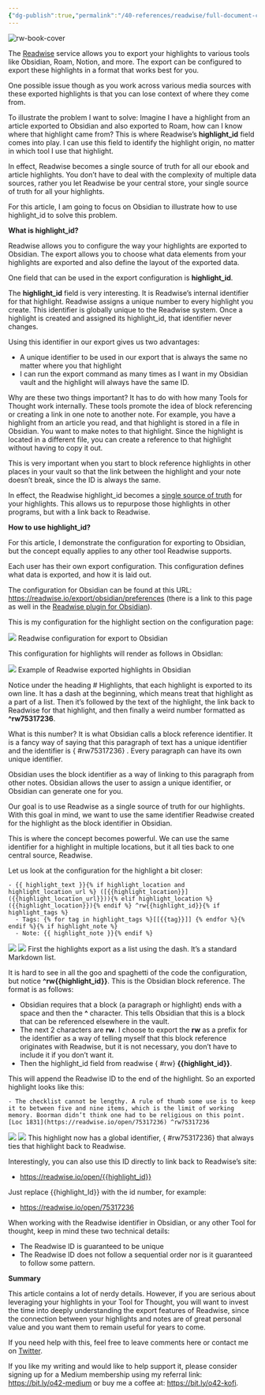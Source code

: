 ```yaml
---
{"dg-publish":true,"permalink":"/40-references/readwise/full-document-contents/using-readwise-s-highlight-id-as-a-single-source-of-truth-in-obsidian/","tags":["rw/articles"]}
---
```


![rw-book-cover](https://miro.medium.com/v2/resize:fit:800/0*HBhv7hIzbYVZv4z-.png)

The [Readwise](https://readwise.io/) service allows you to export your highlights to various tools like Obsidian, Roam, Notion, and more. The export can be configured to export these highlights in a format that works best for you.

One possible issue though as you work across various media sources with these exported highlights is that you can lose context of where they come from.

To illustrate the problem I want to solve: Imagine I have a highlight from an article exported to Obsidian and also exported to Roam, how can I know where that highlight came from? This is where Readwise’s **highlight\_id** field comes into play. I can use this field to identify the highlight origin, no matter in which tool I use that highlight.

In effect, Readwise becomes a single source of truth for all our ebook and article highlights. You don’t have to deal with the complexity of multiple data sources, rather you let Readwise be your central store, your single source of truth for all your highlights.

For this article, I am going to focus on Obsidian to illustrate how to use highlight\_id to solve this problem.

**What is highlight\_id?**

Readwise allows you to configure the way your highlights are exported to Obsidian. The export allows you to choose what data elements from your highlights are exported and also define the layout of the exported data.

One field that can be used in the export configuration is **highlight\_id**.

The **highlight\_id** field is very interesting. It is Readwise’s internal identifier for that highlight. Readwise assigns a unique number to every highlight you create. This identifier is globally unique to the Readwise system. Once a highlight is created and assigned its highlight\_id, that identifier never changes.

Using this identifier in our export gives us two advantages:

* A unique identifier to be used in our export that is always the same no matter where you that highlight
* I can run the export command as many times as I want in my Obsidian vault and the highlight will always have the same ID.

Why are these two things important? It has to do with how many Tools for Thought work internally. These tools promote the idea of block referencing or creating a link in one note to another note. For example, you have a highlight from an article you read, and that highlight is stored in a file in Obsidian. You want to make notes to that highlight. Since the highlight is located in a different file, you can create a reference to that highlight without having to copy it out.

This is very important when you start to block reference highlights in other places in your vault so that the link between the highlight and your note doesn’t break, since the ID is always the same.

In effect, the Readwise highlight\_id becomes a [single source of truth](https://en.wikipedia.org/wiki/Single_source_of_truth) for your highlights. This allows us to repurpose those highlights in other programs, but with a link back to Readwise.

**How to use highlight\_id?**

For this article, I demonstrate the configuration for exporting to Obsidian, but the concept equally applies to any other tool Readwise supports.

Each user has their own export configuration. This configuration defines what data is exported, and how it is laid out.

The configuration for Obsidian can be found at this URL: <https://readwise.io/export/obsidian/preferences> (there is a link to this page as well in the [Readwise plugin for Obsidian](https://github.com/readwiseio/obsidian-readwise)).

This is my configuration for the highlight section on the configuration page:

![](https://miro.medium.com/v2/resize:fit:700/0*HBhv7hIzbYVZv4z-.png)
Readwise configuration for export to Obsidian

This configuration for highlights will render as follows in ObsidIan:

![](https://miro.medium.com/v2/resize:fit:700/0*4hVipgSXBE55VUiO.png)
Example of Readwise exported highlights in Obsidian

Notice under the heading # Highlights, that each highlight is exported to its own line. It has a dash at the beginning, which means treat that highlight as a part of a list. Then it’s followed by the text of the highlight, the link back to Readwise for that highlight, and then finally a weird number formatted as **^rw75317236**.

What is this number? It is what Obsidian calls a block reference identifier. It is a fancy way of saying that this paragraph of text has a unique identifier and the identifier is
{ #rw75317236}
. Every paragraph can have its own unique identifier.

Obsidian uses the block identifier as a way of linking to this paragraph from other notes. Obsidian allows the user to assign a unique identifier, or Obsidian can generate one for you.

Our goal is to use Readwise as a single source of truth for our highlights. With this goal in mind, we want to use the same identifier Readwise created for the highlight as the block identifier in Obsidian.

This is where the concept becomes powerful. We can use the same identifier for a highlight in multiple locations, but it all ties back to one central source, Readwise.

Let us look at the configuration for the highlight a bit closer:

```
- {{ highlight_text }}{% if highlight_location and highlight_location_url %} ([{{highlight_location}}]({{highlight_location_url}})){% elif highlight_location %} ({{highlight_location}}){% endif %} ^rw{{highlight_id}}{% if highlight_tags %}  
  - Tags: {% for tag in highlight_tags %}[[{{tag}}]] {% endfor %}{% endif %}{% if highlight_note %}  
  - Note: {{ highlight_note }}{% endif %}
```

![](https://storage.googleapis.com/pieces-web-extensions-cdn/pieces.png)
![](https://storage.googleapis.com/pieces-web-extensions-cdn/link.png)
First the highlights export as a list using the dash. It’s a standard Markdown list.

It is hard to see in all the goo and spaghetti of the code the configuration, but notice **^rw{{highlight\_id}}**. This is the Obsidian block reference. The format is as follows:

* Obsidian requires that a block (a paragraph or highlight) ends with a space and then the **^** character. This tells Obsidian that this is a block that can be referenced elsewhere in the vault.
* The next 2 characters are **rw**. I choose to export the **rw** as a prefix for the identifier as a way of telling myself that this block reference originates with Readwise, but it is not necessary, you don’t have to include it if you don’t want it.
* Then the highlight\_id field from readwise
{ #rw}
**{{highlight\_id}}**.

This will append the Readwise ID to the end of the highlight. So an exported highlight looks like this:

```
- The checklist cannot be lengthy. A rule of thumb some use is to keep it to between five and nine items, which is the limit of working memory. Boorman didn’t think one had to be religious on this point. [Loc 1831](https://readwise.io/open/75317236) ^rw75317236
```

![](https://storage.googleapis.com/pieces-web-extensions-cdn/pieces.png)
![](https://storage.googleapis.com/pieces-web-extensions-cdn/link.png)
This highlight now has a global identifier,
{ #rw75317236}
 that always ties that highlight back to Readwise.

Interestingly, you can also use this ID directly to link back to Readwise’s site:

* <https://readwise.io/open/{{highlight_id}}>

Just replace {{highlight\_Id}} with the id number, for example:

* <https://readwise.io/open/75317236>

When working with the Readwise identifier in Obsidian, or any other Tool for thought, keep in mind these two technical details:

* The Readwise ID is guaranteed to be unique
* The Readwise ID does not follow a sequential order nor is it guaranteed to follow some pattern.

**Summary**

This article contains a lot of nerdy details. However, if you are serious about leveraging your highlights in your Tool for Thought, you will want to invest the time into deeply understanding the export features of Readwise, since the connection between your highlights and notes are of great personal value and you want them to remain useful for years to come.

If you need help with this, feel free to leave comments here or contact me on [Twitter](https://twitter.com/tfthacker).

If you like my writing and would like to help support it, please consider signing up for a Medium membership using my referral link: <https://bit.ly/o42-medium> or buy me a coffee at: <https://bit.ly/o42-kofi>.
